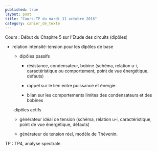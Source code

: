 ```yaml
---
published: true
layout: post
title: "Cours-TP du mardi 11 octobre 2016"
category: cahier_de_texte
---
```

Cours : Début du Chapitre 5 sur l'Etude des circuits (dipôles)

- relation intensité-tension pour les dipôles de base

  - dipôles passifs 

     - résistance, condensateur, bobine (schéma, relation u-i, caractéristique ou comportement, point de vue énergétique, défauts)

     - rappel sur le lien entre puissance et énergie

     - bilan sur les comportements limites des condensateurs et des bobines

  -dipôles actifs

     - générateur idéal de tension (schéma, relation u-i, caractéristique, point de vue énergétique, défauts)

     - générateur de tension réel, modèle de Thévenin.

TP : TP4, analyse spectrale.
